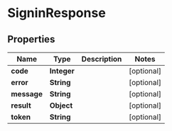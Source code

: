 

# SigninResponse


## Properties

| Name | Type | Description | Notes |
|------------ | ------------- | ------------- | -------------|
|**code** | **Integer** |  |  [optional] |
|**error** | **String** |  |  [optional] |
|**message** | **String** |  |  [optional] |
|**result** | **Object** |  |  [optional] |
|**token** | **String** |  |  [optional] |



